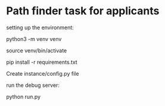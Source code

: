 # Path finder task for applicants

setting up the environment:

python3 -m venv venv

source venv/bin/activate

pip install -r requirements.txt

Create instance/config.py file

run the debug server:

python run.py
